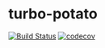 # turbo-potato

[![Build Status](https://travis-ci.org/rmartin16/turbo-potato.svg?branch=master)](https://travis-ci.org/rmartin16/turbo-potato)
[![codecov](https://codecov.io/gh/rmartin16/turbo-potato/branch/master/graph/badge.svg)](https://codecov.io/gh/rmartin16/turbo-potato)
